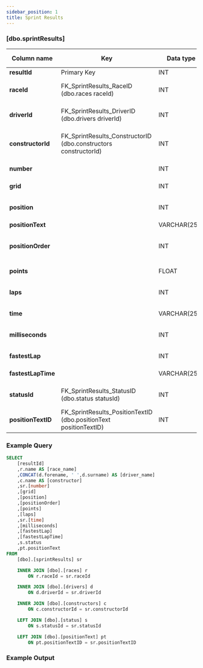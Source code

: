 ```yaml
---
sidebar_position: 1
title: Sprint Results
---
```


### [dbo.sprintResults]
| Column name | Key | Data type | Allow NULLs | Default | Description |
| ------- | ------- | ------- | ------- | ------- | ------- |
| **resultId** |  Primary Key | INT | ☐ |  |  | 
| **raceId** | FK_SprintResults_RaceID (dbo.races raceId) | INT | ☐ | 0 | Foreign key link to races table | 
| **driverId** | FK_SprintResults_DriverID (dbo.drivers driverId) | INT | ☐ | 0 | Foreign key link to drivers table | 
| **constructorId** | FK_SprintResults_ConstructorID (dbo.constructors constructorId) | INT | ☐ | 0 | Foreign key link to constructors table | 
| **number** |  | INT | ☐ | 0 | Driver number | 
| **grid** |  | INT | ☐ | 0 | Starting grid position | 
| **position** |  | INT | ☑ |  | Official classification, if applicable | 
| **positionText** |  | VARCHAR(255) | ☐ |  |  | 
| **positionOrder** |  | INT | ☐ | 0 | Driver position for ordering purposes | 
| **points** |  | FLOAT | ☐ | 0 | Driver points for race | 
| **laps** |  | INT | ☐ | 0 | Number of completed laps | 
| **time** |  | VARCHAR(255) | ☑ |  | Finishing time or gap | 
| **milliseconds** |  | INT | ☑ |  | Finishing time in milliseconds | 
| **fastestLap** |  | INT | ☑ |  | Lap number of fastest lap | 
| **fastestLapTime** |  | VARCHAR(255) | ☑ |  | Lap number of fastest lap | 
| **statusId** | FK_SprintResults_StatusID (dbo.status statusId) | INT | ☐ | 0 | Foreign key link to status table | 
| **positionTextID** | FK_SprintResults_PositionTextID (dbo.positionText positionTextID) | INT | ☑ |  | Foreign key link to positionText | 

### Example Query

```sql
SELECT 
	[resultId]
    ,r.name AS [race_name]
    ,CONCAT(d.forename, ' ',d.surname) AS [driver_name]
    ,c.name AS [constructor]
    ,sr.[number]
    ,[grid]
    ,[position]
    ,[positionOrder]
    ,[points]
    ,[laps]
    ,sr.[time]
    ,[milliseconds]
    ,[fastestLap]
    ,[fastestLapTime]
    ,s.status
    ,pt.positionText
FROM 
	[dbo].[sprintResults] sr

	INNER JOIN [dbo].[races] r 
		ON r.raceId = sr.raceId

	INNER JOIN [dbo].[drivers] d 
		ON d.driverId = sr.driverId

	INNER JOIN [dbo].[constructors] c
		ON c.constructorId = sr.constructorId

	LEFT JOIN [dbo].[status] s 
		ON s.statusId = sr.statusId

	LEFT JOIN [dbo].[positionText] pt 
		ON pt.positionTextID = sr.positionTextID
```

### Example Output